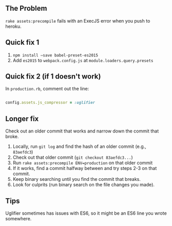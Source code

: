 ## The Problem

`rake assets:precompile` fails with an ExecJS error when you push to heroku.

## Quick fix 1

1. `npm install —save babel-preset-es2015`
2. Add `es2015` to `webpack.config.js` at `module.loaders.query.presets`


## Quick fix 2 (if 1 doesn't work)

In `production.rb`, comment out the line:
```ruby

config.assets.js_compressor = :uglifier

```


## Longer fix

Check out an older commit that works and narrow down the commit that broke.

1. Locally, run `git log` and find the hash of an older commit (e.g., `83aefdc3`)
2. Check out that older commit (`git checkout 83aefdc3...`)
3. Run `rake assets:precompile ENV=production` on that older commit
4. If it works, find a commit halfway between and try steps 2-3 on that commit.
5. Keep binary searching until you find the commit that breaks.
6. Look for culprits (run binary search on the file changes you made).

## Tips

Uglifier sometimes has issues with ES6, so it might be an ES6 line you wrote somewhere.
